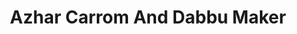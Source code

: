 ---
title: "Azhar Carrom And Dabbu Maker"
url: /karachi/azhar-carrom-and-dabbu-maker/
shop: games
---